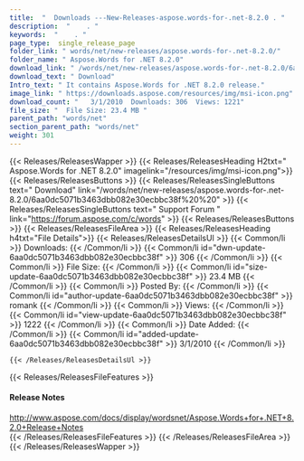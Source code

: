```yaml
---
title:  "  Downloads ---New-Releases-aspose.words-for-.net-8.2.0 . " 
description:  "    . " 
keywords:  "    . " 
page_type:  single_release_page
folder_link: " words/net/new-releases/aspose.words-for-.net-8.2.0/"
folder_name: " Aspose.Words for .NET 8.2.0"
download_link: " /words/net/new-releases/aspose.words-for-.net-8.2.0/6aa0dc5071b3463dbb082e30ecbbc38f"
download_text: " Download"
Intro_text: " It contains Aspose.Words for .NET 8.2.0 release."
image_link: " https://downloads.aspose.com/resources/img/msi-icon.png"
download_count: "   3/1/2010  Downloads: 306  Views: 1221"
file_size: "  File Size: 23.4 MB "
parent_path: "words/net"
section_parent_path: "words/net"
weight: 301 
---
```


{{< Releases/ReleasesWapper >}}
  {{< Releases/ReleasesHeading H2txt=" Aspose.Words for .NET 8.2.0" imagelink="/resources/img/msi-icon.png">}}
  {{< Releases/ReleasesButtons >}}
    {{< Releases/ReleasesSingleButtons text=" Download" link="/words/net/new-releases/aspose.words-for-.net-8.2.0/6aa0dc5071b3463dbb082e30ecbbc38f%20%20" >}}
    {{< Releases/ReleasesSingleButtons text=" Support Forum " link="https://forum.aspose.com/c/words" >}}
  {{< Releases/ReleasesButtons >}}
  {{< Releases/ReleasesFileArea >}}
    {{< Releases/ReleasesHeading h4txt="File Details">}}
    {{< Releases/ReleasesDetailsUl >}}
            {{< Common/li  >}} Downloads: {{< /Common/li >}} 
      {{< Common/li id="dwn-update-6aa0dc5071b3463dbb082e30ecbbc38f" >}} 306 {{< /Common/li >}} 
      {{< Common/li  >}} File Size: {{< /Common/li >}} 
      {{< Common/li id="size-update-6aa0dc5071b3463dbb082e30ecbbc38f" >}} 23.4 MB {{< /Common/li >}} 
      {{< Common/li  >}} Posted By: {{< /Common/li >}} 
      {{< Common/li id="author-update-6aa0dc5071b3463dbb082e30ecbbc38f" >}} romank {{< /Common/li >}} 
      {{< Common/li  >}} Views: {{< /Common/li >}} 
      {{< Common/li id="view-update-6aa0dc5071b3463dbb082e30ecbbc38f" >}} 1222 {{< /Common/li >}} 
      {{< Common/li  >}} Date Added: {{< /Common/li >}} 
      {{< Common/li id="added-update-6aa0dc5071b3463dbb082e30ecbbc38f" >}} 3/1/2010 {{< /Common/li >}} 

    {{< /Releases/ReleasesDetailsUl >}}

  {{< Releases/ReleasesFileFeatures >}}
      <h4>Release Notes</h4><div><a href="http://www.aspose.com/docs/display/wordsnet/Aspose.Words+for+.NET+8.2.0+Release+Notes">http://www.aspose.com/docs/display/wordsnet/Aspose.Words+for+.NET+8.2.0+Release+Notes</a></div>
  {{< /Releases/ReleasesFileFeatures >}}
 {{< /Releases/ReleasesFileArea >}}
{{< /Releases/ReleasesWapper >}}



